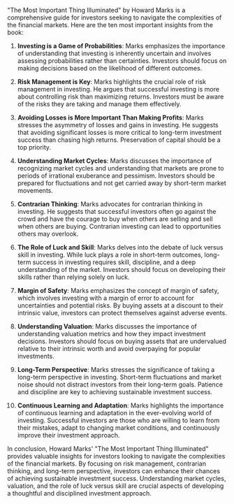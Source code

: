 "The Most Important Thing Illuminated" by Howard Marks is a comprehensive guide for investors seeking to navigate the complexities of the financial markets. Here are the ten most important insights from the book:

1. **Investing is a Game of Probabilities**: Marks emphasizes the importance of understanding that investing is inherently uncertain and involves assessing probabilities rather than certainties. Investors should focus on making decisions based on the likelihood of different outcomes.

2. **Risk Management is Key**: Marks highlights the crucial role of risk management in investing. He argues that successful investing is more about controlling risk than maximizing returns. Investors must be aware of the risks they are taking and manage them effectively.

3. **Avoiding Losses is More Important Than Making Profits**: Marks stresses the asymmetry of losses and gains in investing. He suggests that avoiding significant losses is more critical to long-term investment success than chasing high returns. Preservation of capital should be a top priority.

4. **Understanding Market Cycles**: Marks discusses the importance of recognizing market cycles and understanding that markets are prone to periods of irrational exuberance and pessimism. Investors should be prepared for fluctuations and not get carried away by short-term market movements.

5. **Contrarian Thinking**: Marks advocates for contrarian thinking in investing. He suggests that successful investors often go against the crowd and have the courage to buy when others are selling and sell when others are buying. Contrarian investing can lead to opportunities others may overlook.

6. **The Role of Luck and Skill**: Marks delves into the debate of luck versus skill in investing. While luck plays a role in short-term outcomes, long-term success in investing requires skill, discipline, and a deep understanding of the market. Investors should focus on developing their skills rather than relying solely on luck.

7. **Margin of Safety**: Marks emphasizes the concept of margin of safety, which involves investing with a margin of error to account for uncertainties and potential risks. By buying assets at a discount to their intrinsic value, investors can protect themselves against adverse events.

8. **Understanding Valuation**: Marks discusses the importance of understanding valuation metrics and how they impact investment decisions. Investors should focus on buying assets that are undervalued relative to their intrinsic worth and avoid overpaying for popular investments.

9. **Long-Term Perspective**: Marks stresses the significance of taking a long-term perspective in investing. Short-term fluctuations and market noise should not distract investors from their long-term goals. Patience and discipline are key to achieving sustainable investment success.

10. **Continuous Learning and Adaptation**: Marks highlights the importance of continuous learning and adaptation in the ever-evolving world of investing. Successful investors are those who are willing to learn from their mistakes, adapt to changing market conditions, and continuously improve their investment approach.

In conclusion, Howard Marks' "The Most Important Thing Illuminated" provides valuable insights for investors looking to navigate the complexities of the financial markets. By focusing on risk management, contrarian thinking, and long-term perspective, investors can enhance their chances of achieving sustainable investment success. Understanding market cycles, valuation, and the role of luck versus skill are crucial aspects of developing a thoughtful and disciplined investment approach.